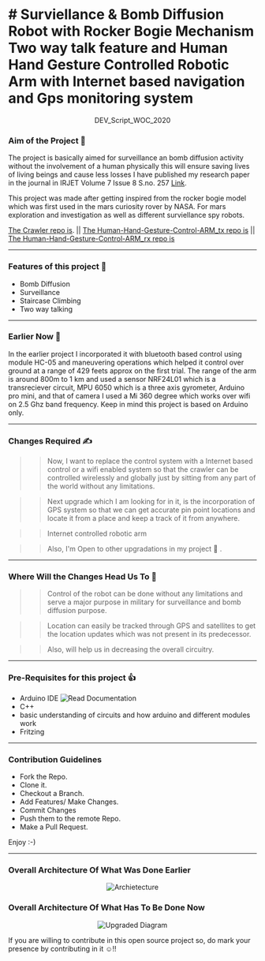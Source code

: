 <h1> # Surviellance & Bomb Diffusion Robot with Rocker Bogie Mechanism Two way talk feature and Human Hand Gesture Controlled Robotic Arm with Internet based navigation and Gps monitoring system </h1>

<p align="center"> DEV_Script_WOC_2020 </p>

<h3> <b> Aim of the Project 🎯 </b> </h3>

The project is basically aimed for surveillance an bomb diffusion activity without the involvement of a human physically this will ensure saving lives of living beings and cause less losses I have published my research paper in the journal in IRJET Volume 7 Issue 8 S.no. 257 [Link](https://irjet.net/archives/V7/i8/IRJET-V7I8257.pdf).

This project was made after getting inspired from the rocker bogie model which was first used in the mars curiosity rover by NASA. For mars exploration and investigation as well as different surviellance spy robots.

[The Crawler repo is](https://github.com/ssg8288/Crawler-Code/commit/f81828792bbe0d68c39693d93508aa4cc87c85a0).
|| [The Human-Hand-Gesture-Control-ARM_tx repo is](https://github.com/ssg8288/Human-Hand-Gesture-Control-ARM-/blob/main/hand_tx_code.ino)
|| [The Human-Hand-Gesture-Control-ARM_rx repo is](https://github.com/ssg8288/Human-Hand-Gesture-Control-ARM-/blob/main/hand_Rx_code.ino)

---
<h3> <b> Features of this project 🤩 </b> </h3>

* Bomb Diffusion
* Surveillance
* Staircase Climbing
* Two way talking
---
<h3> <b> Earlier Now 💬 </b> </h3>

In the earlier project I incorporated it with bluetooth based control using module HC-05 and maneuvering operations which helped it control over ground at a range of 429 feets approx on the first trial.
The range of the arm is around 800m to 1 km and used a sensor NRF24L01 which is a transreciever circuit, MPU 6050 which is a three axis gyrometer, Arduino pro mini, and that of camera I used a Mi 360 degree which works over wifi on 2.5 Ghz band frequency.
Keep in mind this project is based on Arduino only.

---

<h3> <b> Changes Required ✍ </b> </h3>

>>Now, I want to replace the control system with a Internet based control or a wifi enabled system so that the crawler can be controlled wirelessly and globally just by sitting from any part of the world without any limitations.

>>Next upgrade which I am looking for in it, is the incorporation of GPS system so that we can get accurate pin point locations and locate it from a place and keep a track of it from anywhere.

>>Internet controlled robotic arm

>>Also, I'm Open to other upgradations in my project 👀 .

---

<h3> <b> Where Will the Changes Head Us To 🚀 </b> </h3>

>>Control of the robot can be done without any limitations and serve a major purpose in military for surveillance and bomb diffusion purpose.

>>Location can easily be tracked through GPS and satellites to get the location updates which was not present in its predecessor.

>>Also, will help us in decreasing the overall circuitry. 

---

<h3> <b> Pre-Requisites for this project 👍 </b> </h3>


*  Arduino IDE              ![Read Documentation](https://www.arduino.cc/reference/en/)
*  C++
*  basic understanding of circuits and how arduino and different modules work
*  Fritzing
---

<h3> <b> Contribution Guidelines </b> </h3>

   * Fork the Repo.
   * Clone it.
   * Checkout a Branch.
   * Add Features/ Make Changes.
   * Commit Changes
   * Push them to the remote Repo.
   * Make a Pull Request.
    
   Enjoy :-)



---

<h3> <b> Overall Architecture Of What Was Done Earlier </b> </h3>

<p align="center">
<img src="https://user-images.githubusercontent.com/43617730/103100636-84cc6500-4639-11eb-9dd5-75b290de5509.jpg" alt="Archietecture"/>
</p>

<h3> <b> Overall Architecture Of What Has To Be Done Now </b> </h3>


<p align="center">
<img src="https://user-images.githubusercontent.com/43617730/103155499-92632580-47c6-11eb-8ea3-fb6ff95f12d6.png" alt="Upgraded Diagram"/>
</p>

<n> If you are willing to contribute in this open source project so, do mark your presence by contributing in it  ☺!! </n>
